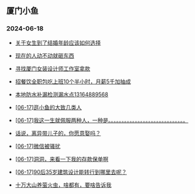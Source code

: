 ## 厦门小鱼 
### 2024-06-18

+ [关于女生到了结婚年龄应该如何选择](http://bbs.xmfish.com/read-htm-tid-18205866.html)

+ [现在的人动不动就砸东西](http://bbs.xmfish.com/read-htm-tid-18205858.html)

+ [寻找厦门女装设计师工作室拿款](http://bbs.xmfish.com/read-htm-tid-18205854.html)

+ [招餐饮全职包吃上班10个半小时，月薪5千加抽成](http://bbs.xmfish.com/read-htm-tid-18205860.html)

+ [本地防水补漏检测漏水点13164889568](http://bbs.xmfish.com/read-htm-tid-18205853.html)

+ [[06-17]逛小鱼的大致几类人](http://bbs.xmfish.com/read-htm-tid-18205920.html)

+ [[06-17]我这一生就佩服两种人，一种是。。。。。。。。。。。。。。。。。。。。。。。。。。。。。](http://bbs.xmfish.com/read-htm-tid-18205970.html)

+ [话说，离异带儿子的，你愿意娶吗？](http://bbs.xmfish.com/read-htm-tid-18206067.html)

+ [[06-17]微信被骚扰](http://bbs.xmfish.com/read-htm-tid-18205966.html)

+ [[06-17]洞洞，来看一下我的存款保单啊](http://bbs.xmfish.com/read-htm-tid-18206011.html)

+ [[06-17]90后35岁建筑设计能转行到哪里去呢？](http://bbs.xmfish.com/read-htm-tid-18206074.html)

+ [十万大山养萤火虫，啥都有，要啥告诉我](http://bbs.xmfish.com/read-htm-tid-18206047.html)

